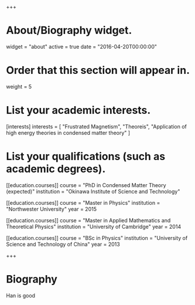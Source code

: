 +++
# About/Biography widget.
widget = "about"
active = true
date = "2016-04-20T00:00:00"

# Order that this section will appear in.
weight = 5

# List your academic interests.
[interests]
  interests = [
    "Frustrated Magnetism",
    "Theoreis",
    "Application of high energy theories in condensed matter theory"
  ]

# List your qualifications (such as academic degrees).
[[education.courses]]
  course = "PhD in Condensed Matter Theory (expected)"
  institution = "Okinawa Institute of Science and Technology"

[[education.courses]]
  course = "Master in Physics"
  institution = "Northwester University"
  year = 2015

[[education.courses]]
  course = "Master in Applied Mathematics and Theoretical Physics"
  institution = "University of Cambridge"
  year = 2014
  
[[education.courses]]
  course = "BSc in Physics"
  institution = "University of Science and Technology of China"
  year = 2013
 
+++

# Biography

Han is good
